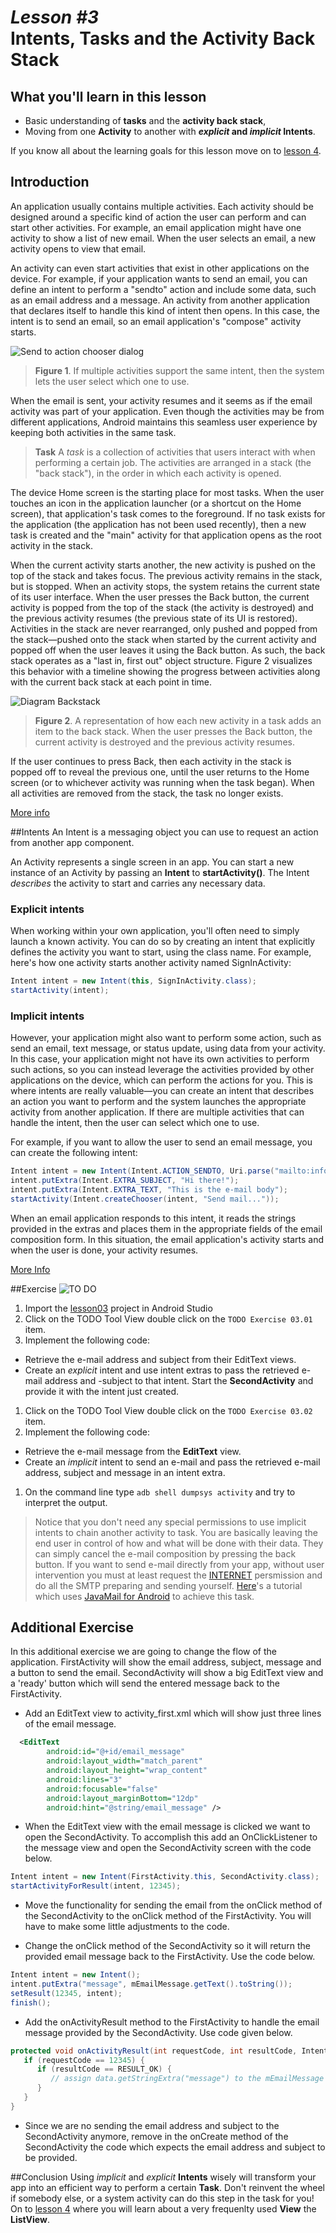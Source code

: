 # _Lesson #3_<br/>Intents, Tasks and the Activity Back Stack

## What you'll learn in this lesson
* Basic understanding of **tasks** and the **activity back stack**,
* Moving from one **Activity** to another with **_explicit_ and _implicit_ Intents**.

If you know all about the learning goals for this lesson move on to [lesson 4](../section4/README.md).

## Introduction
An application usually contains multiple activities. Each activity should be designed around a specific kind of action the user can perform and can start other activities. For example, an email application might have one activity to show a list of new email. When the user selects an email, a new activity opens to view that email.

An activity can even start activities that exist in other applications on the device. For example, if your application wants to send an email, you can define an intent to perform a "sendto" action and include some data, such as an email address and a message. An activity from another application that declares itself to handle this kind of intent then opens. In this case, the intent is to send an email, so an email application's "compose" activity starts.

![Send to action chooser dialog](img/sendto_action_chooser_dialog.png)
> **Figure 1**. If multiple activities support the same intent, then the system lets the user select which one to use. 

When the email is sent, your activity resumes and it seems as if the email activity was part of your application. Even though the activities may be from different applications, Android maintains this seamless user experience by keeping both activities in the same task.

>**Task** A _task_ is a collection of activities that users interact with when performing a certain job. The activities are arranged in a stack (the "back stack"), in the order in which each activity is opened.

The device Home screen is the starting place for most tasks. When the user touches an icon in the application launcher (or a shortcut on the Home screen), that application's task comes to the foreground. If no task exists for the application (the application has not been used recently), then a new task is created and the "main" activity for that application opens as the root activity in the stack.

When the current activity starts another, the new activity is pushed on the top of the stack and takes focus. The previous activity remains in the stack, but is stopped. When an activity stops, the system retains the current state of its user interface. When the user presses the Back button, the current activity is popped from the top of the stack (the activity is destroyed) and the previous activity resumes (the previous state of its UI is restored). Activities in the stack are never rearranged, only pushed and popped from the stack—pushed onto the stack when started by the current activity and popped off when the user leaves it using the Back button. As such, the back stack operates as a "last in, first out" object structure. Figure 2 visualizes this behavior with a timeline showing the progress between activities along with the current back stack at each point in time.

![Diagram Backstack](img/diagram_backstack.png)
> **Figure 2**. A representation of how each new activity in a task adds an item to the back stack. When the user presses the Back button, the current activity is destroyed and the previous activity resumes.

If the user continues to press Back, then each activity in the stack is popped off to reveal the previous one, until the user returns to the Home screen (or to whichever activity was running when the task began). When all activities are removed from the stack, the task no longer exists.

[More info](http://developer.android.com/guide/components/tasks-and-back-stack.html)

##Intents
An Intent is a messaging object you can use to request an action from another app component. 

An Activity represents a single screen in an app. You can start a new instance of an Activity by passing an **Intent** to **startActivity()**. The Intent _describes_ the activity to start and carries any necessary data. 

### Explicit intents
When working within your own application, you'll often need to simply launch a known activity. You can do so by creating an intent that explicitly defines the activity you want to start, using the class name. For example, here's how one activity starts another activity named SignInActivity:

```java
Intent intent = new Intent(this, SignInActivity.class);
startActivity(intent);
```

### Implicit intents
However, your application might also want to perform some action, such as send an email, text message, or status update, using data from your activity. In this case, your application might not have its own activities to perform such actions, so you can instead leverage the activities provided by other applications on the device, which can perform the actions for you. This is where intents are really valuable—you can create an intent that describes an action you want to perform and the system launches the appropriate activity from another application. If there are multiple activities that can handle the intent, then the user can select which one to use. 

For example, if you want to allow the user to send an email message, you can create the following intent:

```java
Intent intent = new Intent(Intent.ACTION_SENDTO, Uri.parse("mailto:info@dutchaug.org"));
intent.putExtra(Intent.EXTRA_SUBJECT, "Hi there!");
intent.putExtra(Intent.EXTRA_TEXT, "This is the e-mail body");
startActivity(Intent.createChooser(intent, "Send mail..."));
```

 When an email application responds to this intent, it reads the strings provided in the extras and places them in the appropriate fields of the email composition form. In this situation, the email application's activity starts and when the user is done, your activity resumes.

[More Info](http://developer.android.com/guide/components/activities.html)

##Exercise
![TO DO](img/todo.png)

1. Import the [lesson03](lesson03) project in Android Studio
1. Click on the TODO Tool View double click on the `TODO Exercise 03.01` item.
1. Implement the following code: 
  * Retrieve the e-mail address and subject from their EditText views.
  * Create an _explicit_ intent and use intent extras to pass the retrieved e-mail address and -subject to that intent. Start the **SecondActivity** and provide it with the intent just created.
1. Click on the TODO Tool View double click on the `TODO Exercise 03.02` item.
1. Implement the following code: 
  * Retrieve the e-mail message from the **EditText** view.
  * Create an _implicit_ intent to send an e-mail and pass the retrieved e-mail address, subject and message in an intent extra.
1. On the command line type `adb shell dumpsys activity` and try to interpret the output.
  
> Notice that you don't need any special permissions to use implicit intents to chain another activity to task. You are basically leaving the end user in control of how and what will be done with their data. They can simply cancel the e-mail composition by pressing the back button. If you want to send e-mail directly from your app, without user intervention you must at least request the [INTERNET](http://developer.android.com/reference/android/Manifest.permission.html#INTERNET) persmission and do all the SMTP preparing and sending yourself. [Here](http://mobiledevtuts.com/android/android-sdk-smtp-email-tutorial/)'s a tutorial which uses [JavaMail for Android](https://code.google.com/p/javamail-android/) to achieve this task.

## Additional Exercise
In this additional exercise we are going to change the flow of the application. FirstActivity will show the email address, subject, message and a button to send the email. SecondActivity will show a big EditText view and a 'ready' button which will send the entered message back to the FirstActivity.

* Add an EditText view to activity_first.xml which will show just three lines of the email message.

```xml
  <EditText
        android:id="@+id/email_message"
        android:layout_width="match_parent"
        android:layout_height="wrap_content"
        android:lines="3"
        android:focusable="false"
        android:layout_marginBottom="12dp"
        android:hint="@string/email_message" />
```  

* When the EditText view with the email message is clicked we want to open the SecondActivity. To accomplish this add an OnClickListener to the message view and open the SecondActivity screen with the code below.

```java
Intent intent = new Intent(FirstActivity.this, SecondActivity.class);
startActivityForResult(intent, 12345);
```

* Move the functionality for sending the email from the onClick method of the SecondActivity to the onClick method of the FirstActivity. You will have to make some little adjustments to the code.

* Change the onClick method of the SecondActivity so it will return the provided email message back to the FirstActivity. Use the code below.

```java
Intent intent = new Intent();
intent.putExtra("message", mEmailMessage.getText().toString());
setResult(12345, intent);
finish();
```

* Add the onActivityResult method to the FirstActivity to handle the email message provided by the SecondActivity. Use code given below.

```java
protected void onActivityResult(int requestCode, int resultCode, Intent data) {
   if (requestCode == 12345) {
      if (resultCode == RESULT_OK) {
         // assign data.getStringExtra("message") to the mEmailMessage EditText view.
      }
   }
}
```

* Since we are no sending the email address and subject to the SecondActivity anymore, remove in the onCreate method of the SecondActivity the code which expects the email address and subject to be provided.


##Conclusion
Using _implicit_ and _explicit_ **Intents** wisely will transform your app into an efficient way to perform a certain **Task**. Don't reinvent the wheel if somebody else, or a system activity can do this step in the task for you! On to [lesson 4](../section4/README.md) where you will learn about a very frequenlty used **View** the **ListView**.
